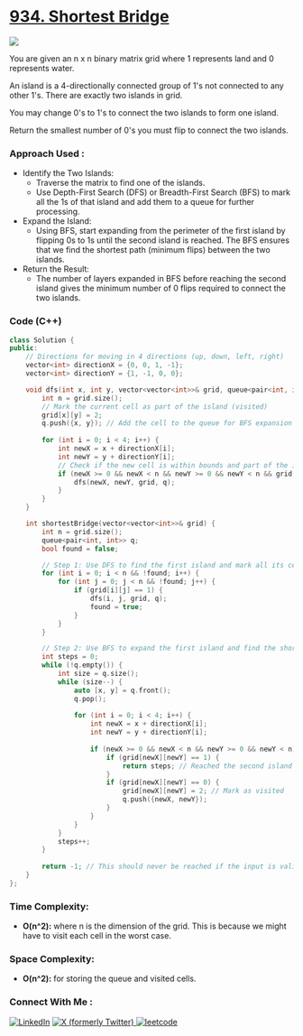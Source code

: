 # [934. Shortest Bridge](https://leetcode.com/problems/shortest-bridge/description/)

![](https://badgen.net/badge/Level/Medium/yellow)

You are given an n x n binary matrix grid where 1 represents land and 0 represents water.

An island is a 4-directionally connected group of 1's not connected to any other 1's. There are exactly two islands in grid.

You may change 0's to 1's to connect the two islands to form one island.

Return the smallest number of 0's you must flip to connect the two islands.

### Approach Used :

-   Identify the Two Islands:
    -   Traverse the matrix to find one of the islands.
    -   Use Depth-First Search (DFS) or Breadth-First Search (BFS) to mark all the 1s of that island and add them to a queue for further processing.
-   Expand the Island:
    -   Using BFS, start expanding from the perimeter of the first island by flipping 0s to 1s until the second island is reached. The BFS ensures that we find the shortest path (minimum flips) between the two islands.
-   Return the Result:
    -   The number of layers expanded in BFS before reaching the second island gives the minimum number of 0 flips required to connect the two islands.

### Code (C++)

```cpp
class Solution {
public:
    // Directions for moving in 4 directions (up, down, left, right)
    vector<int> directionX = {0, 0, 1, -1};
    vector<int> directionY = {1, -1, 0, 0};

    void dfs(int x, int y, vector<vector<int>>& grid, queue<pair<int, int>>& q) {
        int n = grid.size();
        // Mark the current cell as part of the island (visited)
        grid[x][y] = 2;
        q.push({x, y}); // Add the cell to the queue for BFS expansion
        
        for (int i = 0; i < 4; i++) {
            int newX = x + directionX[i];
            int newY = y + directionY[i];
            // Check if the new cell is within bounds and part of the island
            if (newX >= 0 && newX < n && newY >= 0 && newY < n && grid[newX][newY] == 1) {
                dfs(newX, newY, grid, q);
            }
        }
    }

    int shortestBridge(vector<vector<int>>& grid) {
        int n = grid.size();
        queue<pair<int, int>> q;
        bool found = false;

        // Step 1: Use DFS to find the first island and mark all its cells
        for (int i = 0; i < n && !found; i++) {
            for (int j = 0; j < n && !found; j++) {
                if (grid[i][j] == 1) {
                    dfs(i, j, grid, q);
                    found = true;
                }
            }
        }

        // Step 2: Use BFS to expand the first island and find the shortest path to the second island
        int steps = 0;
        while (!q.empty()) {
            int size = q.size();
            while (size--) {
                auto [x, y] = q.front();
                q.pop();
                
                for (int i = 0; i < 4; i++) {
                    int newX = x + directionX[i];
                    int newY = y + directionY[i];
                    
                    if (newX >= 0 && newX < n && newY >= 0 && newY < n) {
                        if (grid[newX][newY] == 1) {
                            return steps; // Reached the second island
                        }
                        if (grid[newX][newY] == 0) {
                            grid[newX][newY] = 2; // Mark as visited
                            q.push({newX, newY});
                        }
                    }
                }
            }
            steps++;
        }
        
        return -1; // This should never be reached if the input is valid
    }
};

```

### Time Complexity:
- **O(n^2):**  where n is the dimension of the grid. This is because we might have to visit each cell in the worst case.

### Space Complexity:
- **O(n^2):** for storing the queue and visited cells.

### Connect With Me : 

<a href="https://www.linkedin.com/in/shivam-ray-b4306524a/" target="_blank"><img src="https://img.shields.io/badge/LinkedIn-0077B5?style=for-the-badge&logo=linkedin&logoColor=white" alt="LinkedIn"></a>
<a href="https://x.com/rai_shivam11/" target="_blank"><img src="https://img.shields.io/badge/Twitter-1DA1F2?style=for-the-badge&logo=twitter&logoColor=white" alt="X (formerly Twitter)">
</a>
<a href="https://leetcode.com/u/shrunited0702/" target="_blank"><img src="https://img.shields.io/badge/LeetCode-000000?style=for-the-badge&logo=LeetCode&logoColor=#d16c06" alt="leetcode">
</a>